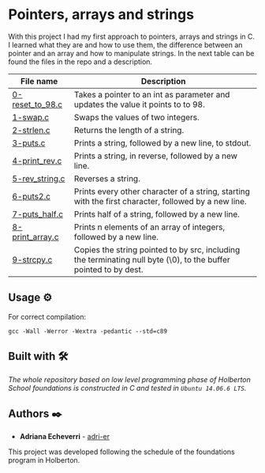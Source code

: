 # Pointers, arrays and strings

With this project I had my first approach to pointers, arrays and strings in C. I learned what they are and how to use them, the difference between an pointer and an array and how to manipulate strings. In the next table can be found the files in the repo and a description.

| File name      | Description |
| ----------- | ----------- |
| [0-reset_to_98.c](https://github.com/adri-er/holbertonschool-low_level_programming/blob/main/0x05-pointers_arrays_strings/0-reset_to_98.c) | Takes a pointer to an int as parameter and updates the value it points to to 98. |
| [1-swap.c](https://github.com/adri-er/holbertonschool-low_level_programming/blob/main/0x05-pointers_arrays_strings/1-swap.c) | Swaps the values of two integers. |
| [2-strlen.c](https://github.com/adri-er/holbertonschool-low_level_programming/blob/main/0x05-pointers_arrays_strings/2-strlen.c) | Returns the length of a string. |
| [3-puts.c](https://github.com/adri-er/holbertonschool-low_level_programming/blob/main/0x05-pointers_arrays_strings/3-puts.c) | Prints a string, followed by a new line, to stdout. |
| [4-print_rev.c](https://github.com/adri-er/holbertonschool-low_level_programming/blob/main/0x05-pointers_arrays_strings/4-print_rev.c) | Prints a string, in reverse, followed by a new line. |
| [5-rev_string.c](https://github.com/adri-er/holbertonschool-low_level_programming/blob/main/0x05-pointers_arrays_strings/5-rev_string.c) | Reverses a string. |
| [6-puts2.c](https://github.com/adri-er/holbertonschool-low_level_programming/blob/main/0x05-pointers_arrays_strings/6-puts2.c) | Prints every other character of a string, starting with the first character, followed by a new line. |
| [7-puts_half.c](https://github.com/adri-er/holbertonschool-low_level_programming/blob/main/0x05-pointers_arrays_strings/7-puts_half.c) | Prints half of a string, followed by a new line. |
| [8-print_array.c](https://github.com/adri-er/holbertonschool-low_level_programming/blob/main/0x05-pointers_arrays_strings/8-print_array.c) | Prints n elements of an array of integers, followed by a new line.
| [9-strcpy.c](https://github.com/adri-er/holbertonschool-low_level_programming/blob/main/0x05-pointers_arrays_strings/9-strcpy.c) | Copies the string pointed to by src, including the terminating null byte (\0), to the buffer pointed to by dest. |

## Usage ⚙️

For correct compilation:
```
gcc -Wall -Werror -Wextra -pedantic --std=c89
```

## Built with 🛠️

_The whole repository based on low level programming phase of Holberton School foundations is constructed in C and tested in `Ubuntu 14.06.6 LTS`._

## Authors ✒️

* **Adriana Echeverri** - [adri-er](https://github.com/adri-er)

This project was developed following the schedule of the foundations program in Holberton.

